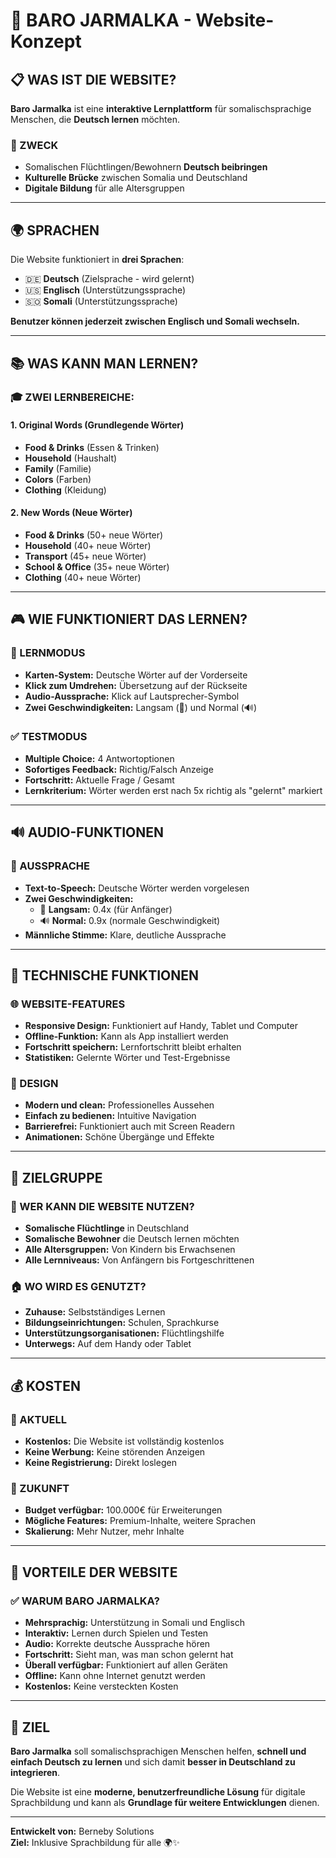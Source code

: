 # 🌟 BARO JARMALKA - Website-Konzept

## 📋 WAS IST DIE WEBSITE?

**Baro Jarmalka** ist eine **interaktive Lernplattform** für somalischsprachige Menschen, die **Deutsch lernen** möchten.

### 🎯 ZWECK
- Somalischen Flüchtlingen/Bewohnern **Deutsch beibringen**
- **Kulturelle Brücke** zwischen Somalia und Deutschland
- **Digitale Bildung** für alle Altersgruppen

---

## 🌍 SPRACHEN

Die Website funktioniert in **drei Sprachen**:
- 🇩🇪 **Deutsch** (Zielsprache - wird gelernt)
- 🇺🇸 **Englisch** (Unterstützungssprache)
- 🇸🇴 **Somali** (Unterstützungssprache)

**Benutzer können jederzeit zwischen Englisch und Somali wechseln.**

---

## 📚 WAS KANN MAN LERNEN?

### 🎓 ZWEI LERNBEREICHE:

#### **1. Original Words (Grundlegende Wörter)**
- **Food & Drinks** (Essen & Trinken)
- **Household** (Haushalt)
- **Family** (Familie)
- **Colors** (Farben)
- **Clothing** (Kleidung)

#### **2. New Words (Neue Wörter)**
- **Food & Drinks** (50+ neue Wörter)
- **Household** (40+ neue Wörter)
- **Transport** (45+ neue Wörter)
- **School & Office** (35+ neue Wörter)
- **Clothing** (40+ neue Wörter)

---

## 🎮 WIE FUNKTIONIERT DAS LERNEN?

### 📖 LERNMODUS
- **Karten-System:** Deutsche Wörter auf der Vorderseite
- **Klick zum Umdrehen:** Übersetzung auf der Rückseite
- **Audio-Aussprache:** Klick auf Lautsprecher-Symbol
- **Zwei Geschwindigkeiten:** Langsam (🐌) und Normal (🔊)

### ✅ TESTMODUS
- **Multiple Choice:** 4 Antwortoptionen
- **Sofortiges Feedback:** Richtig/Falsch Anzeige
- **Fortschritt:** Aktuelle Frage / Gesamt
- **Lernkriterium:** Wörter werden erst nach 5x richtig als "gelernt" markiert

---

## 🔊 AUDIO-FUNKTIONEN

### 🎤 AUSSPRACHE
- **Text-to-Speech:** Deutsche Wörter werden vorgelesen
- **Zwei Geschwindigkeiten:**
  - 🐌 **Langsam:** 0.4x (für Anfänger)
  - 🔊 **Normal:** 0.9x (normale Geschwindigkeit)
- **Männliche Stimme:** Klare, deutliche Aussprache

---

## 📱 TECHNISCHE FUNKTIONEN

### 🌐 WEBSITE-FEATURES
- **Responsive Design:** Funktioniert auf Handy, Tablet und Computer
- **Offline-Funktion:** Kann als App installiert werden
- **Fortschritt speichern:** Lernfortschritt bleibt erhalten
- **Statistiken:** Gelernte Wörter und Test-Ergebnisse

### 🎨 DESIGN
- **Modern und clean:** Professionelles Aussehen
- **Einfach zu bedienen:** Intuitive Navigation
- **Barrierefrei:** Funktioniert auch mit Screen Readern
- **Animationen:** Schöne Übergänge und Effekte

---

## 🎯 ZIELGRUPPE

### 👥 WER KANN DIE WEBSITE NUTZEN?
- **Somalische Flüchtlinge** in Deutschland
- **Somalische Bewohner** die Deutsch lernen möchten
- **Alle Altersgruppen:** Von Kindern bis Erwachsenen
- **Alle Lernniveaus:** Von Anfängern bis Fortgeschrittenen

### 🏠 WO WIRD ES GENUTZT?
- **Zuhause:** Selbstständiges Lernen
- **Bildungseinrichtungen:** Schulen, Sprachkurse
- **Unterstützungsorganisationen:** Flüchtlingshilfe
- **Unterwegs:** Auf dem Handy oder Tablet

---

## 💰 KOSTEN

### 💸 AKTUELL
- **Kostenlos:** Die Website ist vollständig kostenlos
- **Keine Werbung:** Keine störenden Anzeigen
- **Keine Registrierung:** Direkt loslegen

### 🔮 ZUKUNFT
- **Budget verfügbar:** 100.000€ für Erweiterungen
- **Mögliche Features:** Premium-Inhalte, weitere Sprachen
- **Skalierung:** Mehr Nutzer, mehr Inhalte

---

## 🌟 VORTEILE DER WEBSITE

### ✅ WARUM BARO JARMALKA?
- **Mehrsprachig:** Unterstützung in Somali und Englisch
- **Interaktiv:** Lernen durch Spielen und Testen
- **Audio:** Korrekte deutsche Aussprache hören
- **Fortschritt:** Sieht man, was man schon gelernt hat
- **Überall verfügbar:** Funktioniert auf allen Geräten
- **Offline:** Kann ohne Internet genutzt werden
- **Kostenlos:** Keine versteckten Kosten

---

## 🎯 ZIEL

**Baro Jarmalka** soll somalischsprachigen Menschen helfen, **schnell und einfach Deutsch zu lernen** und sich damit **besser in Deutschland zu integrieren**.

Die Website ist eine **moderne, benutzerfreundliche Lösung** für digitale Sprachbildung und kann als **Grundlage für weitere Entwicklungen** dienen.

---

**Entwickelt von:** Berneby Solutions  
**Ziel:** Inklusive Sprachbildung für alle 🌍✨
